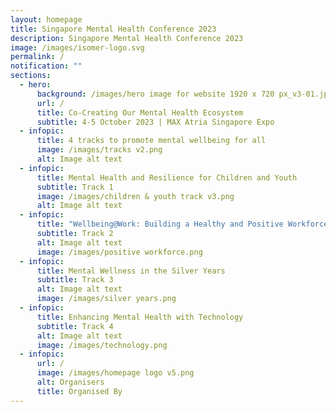 ```yaml
---
layout: homepage
title: Singapore Mental Health Conference 2023
description: Singapore Mental Health Conference 2023
image: /images/isomer-logo.svg
permalink: /
notification: ""
sections:
  - hero:
      background: /images/hero image for website 1920 x 720 px_v3-01.jpg
      url: /
      title: Co-Creating Our Mental Health Ecosystem
      subtitle: 4-5 October 2023 | MAX Atria Singapore Expo
  - infopic:
      title: 4 tracks to promote mental wellbeing for all
      image: /images/tracks v2.png
      alt: Image alt text
  - infopic:
      title: Mental Health and Resilience for Children and Youth
      subtitle: Track 1
      image: /images/children & youth track v3.png
      alt: Image alt text
  - infopic:
      title: "Wellbeing@Work: Building a Healthy and Positive Workforce"
      subtitle: Track 2
      alt: Image alt text
      image: /images/positive workforce.png
  - infopic:
      title: Mental Wellness in the Silver Years
      subtitle: Track 3
      alt: Image alt text
      image: /images/silver years.png
  - infopic:
      title: Enhancing Mental Health with Technology
      subtitle: Track 4
      alt: Image alt text
      image: /images/technology.png
  - infopic:
      url: /
      image: /images/homepage logo v5.png
      alt: Organisers
      title: Organised By
---
```

